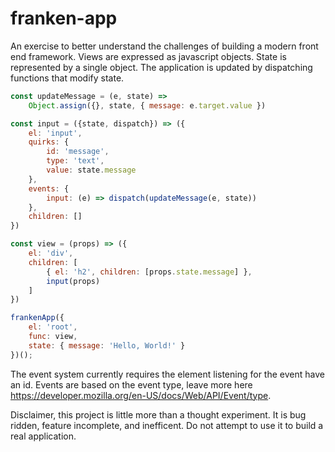 # franken-app

An exercise to better understand the challenges of building a modern front end framework. Views are expressed as javascript objects. State is represented by a single object. The application is updated by dispatching functions that modify state.

```javascript
const updateMessage = (e, state) =>
    Object.assign({}, state, { message: e.target.value })

const input = ({state, dispatch}) => ({
    el: 'input',
    quirks: {
        id: 'message',
        type: 'text',
        value: state.message
    },
    events: { 
        input: (e) => dispatch(updateMessage(e, state))
    },
    children: []
})

const view = (props) => ({
    el: 'div',
    children: [
        { el: 'h2', children: [props.state.message] },
        input(props)
    ]
})

frankenApp({
    el: 'root',
    func: view,
    state: { message: 'Hello, World!' }
})();
```

The event system currently requires the element listening for the event have an id. Events are based on the event type, leave more here https://developer.mozilla.org/en-US/docs/Web/API/Event/type.

Disclaimer, this project is little more than a thought experiment. It is bug ridden, feature incomplete, and inefficent. Do not attempt to use it to build a real application.